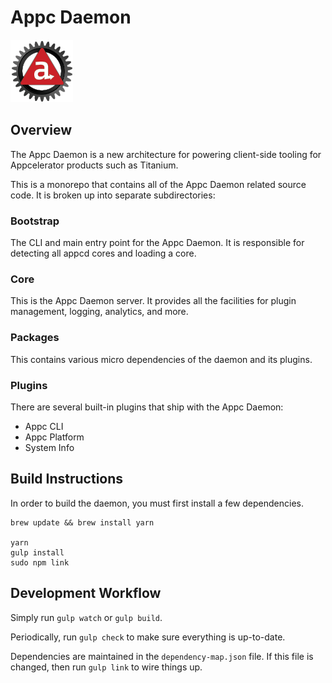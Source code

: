 # Appc Daemon

![Appc Daemon logo](appc-daemon.png)

## Overview

The Appc Daemon is a new architecture for powering client-side tooling for
Appcelerator products such as Titanium.

This is a monorepo that contains all of the Appc Daemon related source code. It
is broken up into separate subdirectories:

### Bootstrap

The CLI and main entry point for the Appc Daemon. It is responsible for
detecting all appcd cores and loading a core.

### Core

This is the Appc Daemon server. It provides all the facilities for plugin
management, logging, analytics, and more.

### Packages

This contains various micro dependencies of the daemon and its plugins.

### Plugins

There are several built-in plugins that ship with the Appc Daemon:

 * Appc CLI
 * Appc Platform
 * System Info

## Build Instructions

In order to build the daemon, you must first install a few dependencies.

	brew update && brew install yarn

	yarn
	gulp install
	sudo npm link

## Development Workflow

Simply run `gulp watch` or `gulp build`.

Periodically, run `gulp check` to make sure everything is up-to-date.

Dependencies are maintained in the `dependency-map.json` file. If this file is
changed, then run `gulp link` to wire things up.

